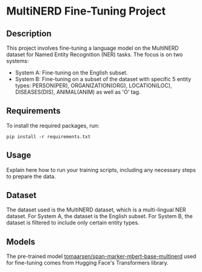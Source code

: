# MultiNERD Fine-Tuning Project

## Description
This project involves fine-tuning a language model on the MultiNERD dataset for Named Entity Recognition (NER) tasks. The focus is on two systems:
- System A: Fine-tuning on the English subset.
- System B: Fine-tuning on a subset of the dataset with specific 5 entity types:  PERSON(PER), ORGANIZATION(ORG), LOCATION(LOC), DISEASES(DIS), ANIMAL(ANIM) as well as 'O' tag.

## Requirements
To install the required packages, run:
```
pip install -r requirements.txt
```


## Usage
Explain here how to run your training scripts, including any necessary steps to prepare the data.

## Dataset
The dataset used is the MultiNERD dataset, which is a multi-lingual NER dataset. 
For System A, the dataset is the English subset.
For System B, the dataset is filtered to include only certain entity types.

## Models
The pre-trained model [tomaarsen/span-marker-mbert-base-multinerd](https://huggingface.co/tomaarsen/span-marker-mbert-base-multinerd) used for fine-tuning comes from Hugging Face's Transformers library.


